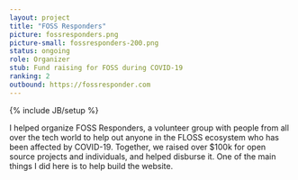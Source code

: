 ```yaml
---
layout: project
title: "FOSS Responders"
picture: fossresponders.png
picture-small: fossresponders-200.png
status: ongoing
role: Organizer
stub: Fund raising for FOSS during COVID-19
ranking: 2
outbound: https://fossresponder.com
---
```

{% include JB/setup %}

I helped organize FOSS Responders, a volunteer group with people from all over the tech world to help out anyone in the FLOSS ecosystem who has been affected by COVID-19. Together, we raised over $100k for open source projects and individuals, and helped disburse it. One of the main things I did here is to help build the website.